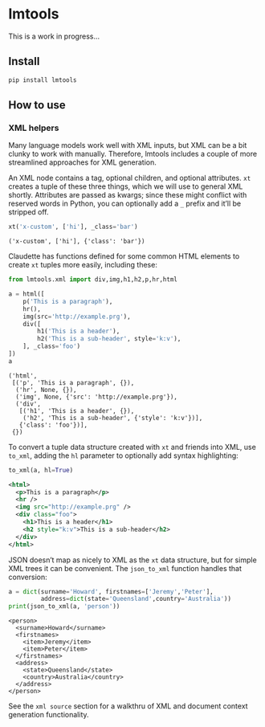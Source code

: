 # lmtools


<!-- WARNING: THIS FILE WAS AUTOGENERATED! DO NOT EDIT! -->

This is a work in progress…

## Install

``` sh
pip install lmtools
```

## How to use

### XML helpers

Many language models work well with XML inputs, but XML can be a bit
clunky to work with manually. Therefore, lmtools includes a couple of
more streamlined approaches for XML generation.

An XML node contains a tag, optional children, and optional attributes.
`xt` creates a tuple of these three things, which we will use to general
XML shortly. Attributes are passed as kwargs; since these might conflict
with reserved words in Python, you can optionally add a `_` prefix and
it’ll be stripped off.

``` python
xt('x-custom', ['hi'], _class='bar')
```

    ('x-custom', ['hi'], {'class': 'bar'})

Claudette has functions defined for some common HTML elements to create
`xt` tuples more easily, including these:

``` python
from lmtools.xml import div,img,h1,h2,p,hr,html
```

``` python
a = html([
    p('This is a paragraph'),
    hr(),
    img(src='http://example.prg'),
    div([
        h1('This is a header'),
        h2('This is a sub-header', style='k:v'),
    ], _class='foo')
])
a
```

    ('html',
     [('p', 'This is a paragraph', {}),
      ('hr', None, {}),
      ('img', None, {'src': 'http://example.prg'}),
      ('div',
       [('h1', 'This is a header', {}),
        ('h2', 'This is a sub-header', {'style': 'k:v'})],
       {'class': 'foo'})],
     {})

To convert a tuple data structure created with `xt` and friends into
XML, use `to_xml`, adding the `hl` parameter to optionally add syntax
highlighting:

``` python
to_xml(a, hl=True)
```

``` xml
<html>
  <p>This is a paragraph</p>
  <hr />
  <img src="http://example.prg" />
  <div class="foo">
    <h1>This is a header</h1>
    <h2 style="k:v">This is a sub-header</h2>
  </div>
</html>
```

JSON doesn’t map as nicely to XML as the `xt` data structure, but for
simple XML trees it can be convenient. The `json_to_xml` function
handles that conversion:

``` python
a = dict(surname='Howard', firstnames=['Jeremy','Peter'],
         address=dict(state='Queensland',country='Australia'))
print(json_to_xml(a, 'person'))
```

    <person>
      <surname>Howard</surname>
      <firstnames>
        <item>Jeremy</item>
        <item>Peter</item>
      </firstnames>
      <address>
        <state>Queensland</state>
        <country>Australia</country>
      </address>
    </person>

See the `xml source` section for a walkthru of XML and document context
generation functionality.

